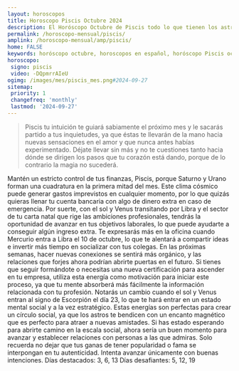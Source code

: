 ```yaml
---
layout: horoscopos
title: Horoscopo Piscis Octubre 2024
description: El Horóscopo Octubre de Piscis todo lo que tienen los astros preparados para este mes, amor, trabajo, familia. Todo sobre astrologia, tarot, predicciones. Horoscopo gratis en español, predicciones y astrología.
permalink: /horoscopo-mensual/piscis/
amplink: /horoscopo-mensual/amp/piscis/
home: FALSE
keywords: horóscopo octubre, horoscopos en español, horóscopo Piscis octubre , horóscopo esperanza gracia, horoscop, horóscopos gratis, horoscopo Piscis, Tarot, Astrologia, Zodíaco, Piscis, horoscopo gratis, horoscopo del mes 
horoscopo:
 signo: piscis
 video: -DQpmrrAIeU
ogimg: /images/mes/piscis_mes.png#2024-09-27
sitemap:
 priority: 1
 changefreq: 'monthly'
 lastmod: '2024-09-27'
---
```



 > Piscis tu intuición te guiará sabiamente el próximo mes y le sacarás partido a tus inquietudes, ya que éstas te llevarán de la mano hacia nuevas sensaciones en el amor y que nunca antes habías experimentado.
Déjate llevar sin más y no te cuestiones tanto hacia dónde se dirigen los pasos que tu corazón está dando, porque de lo contrario la magia no sucederá.



Mantén un estricto control de tus finanzas, Piscis, porque Saturno y Urano forman una cuadratura en la primera mitad del mes. Este clima cósmico puede generar gastos imprevistos en cualquier momento, por lo que quizás quieras llenar tu cuenta bancaria con algo de dinero extra en caso de emergencia. Por suerte, con el sol y Venus transitando por Libra y el sector de tu carta natal que rige las ambiciones profesionales, tendrás la oportunidad de avanzar en tus objetivos laborales, lo que puede ayudarte a conseguir algún ingreso extra.
Te expresarás más en la oficina cuando Mercurio entra a Libra el 10 de octubre, lo que te alentará a compartir ideas e invertir más tiempo en socializar con tus colegas. En las próximas semanas, hacer nuevas conexiones se sentirá más orgánico, y las relaciones que forjes ahora podrían abrirte puertas en el futuro. Si tienes que seguir formándote o necesitas una nueva certificación para ascender en tu empresa, utiliza esta energía como motivación para iniciar este proceso, ya que tu mente absorberá más fácilmente la información relacionada con tu profesión.
Notarás un cambio cuando el sol y Venus entran al signo de Escorpión el día 23, lo que te hará entrar en un estado mental social y a la vez estratégico. Estas energías son perfectas para crear un círculo social, ya que los astros te bendicen con un encanto magnético que es perfecto para atraer a nuevas amistades. Si has estado esperando para abrirte camino en la escala social, ahora sería un buen momento para avanzar y establecer relaciones con personas a las que admiras. Solo recuerda no dejar que tus ganas de tener popularidad o fama se interpongan en tu autenticidad. Intenta avanzar únicamente con buenas intenciones.
Días destacados: 3, 6, 13
Días desafiantes: 5, 12, 19